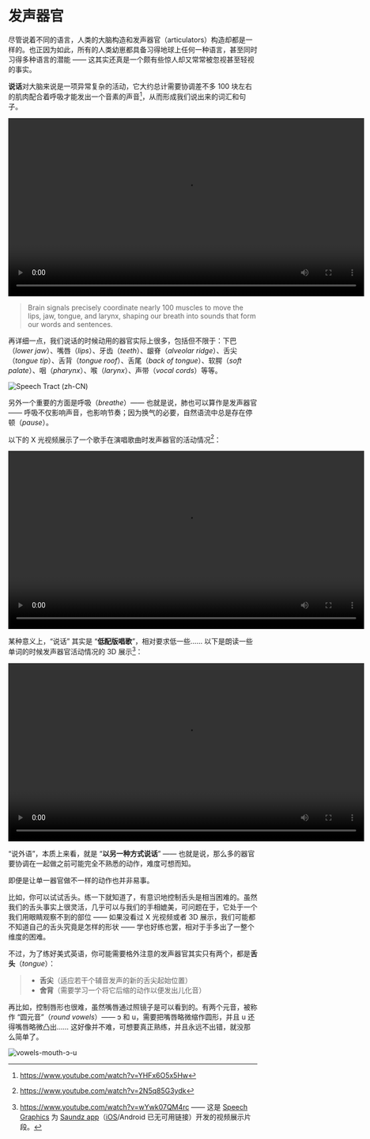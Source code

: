 # 发声器官

尽管说着不同的语言，人类的大脑构造和发声器官（articulators）构造却都是一样的。也正因为如此，所有的人类幼崽都具备习得地球上任何一种语言，甚至同时习得多种语言的潜能 —— 这其实还真是一个颇有些惊人却又常常被忽视甚至轻视的事实。

**说话**对大脑来说是一项异常复杂的活动，它大约总计需要协调差不多 100 块左右的肌肉配合着呼吸才能发出一个音素的声音[^1]，从而形成我们说出来的词汇和句子。

<video controls width="720"> <source src="/videos/speech-form-brain-signals.mp4" type="video/mp4"></source>Your browser does not support the video tag. </video>

> Brain signals precisely coordinate nearly 100 muscles to move the lips, jaw, tongue, and larynx, shaping our breath into sounds that form our words and sentences.

再详细一点，我们说话的时候动用的器官实际上很多，包括但不限于：下巴（*lower jaw*）、嘴唇（*lips*）、牙齿（*teeth*）、龈脊（*alveolar ridge*）、舌尖（*tongue tip*）、舌背（*tongue roof*）、舌尾（*back of tongue*）、软腭（*soft palate*）、咽（*pharynx*）、喉（*larynx*）、声带（*vocal cords*）等等。

![Speech Tract (zh-CN)](/images/articulators-cn.svg)

另外一个重要的方面是呼吸（*breathe*）—— 也就是说，肺也可以算作是发声器官 —— 呼吸不仅影响声音，也影响节奏；因为换气的必要，自然语流中总是存在停顿（*pause*）。

以下的 X 光视频展示了一个歌手在演唱歌曲时发声器官的活动情况[^2]：

<video controls width="720"> <source src="/videos/articulator-movement-singing.mp4" type="video/mp4"></source>Your browser does not support the video tag. </video>

某种意义上，“说话” 其实是 “**低配版唱歌**”，相对要求低一些…… 以下是朗读一些单词的时候发声器官活动情况的 3D 展示[^3]：

<video controls width="720"> <source src="/videos/3d-presentation.mp4" type="video/mp4"></source>Your browser does not support the video tag. </video>

“说外语”，本质上来看，就是 “**以另一种方式说话**” —— 也就是说，那么多的器官要协调在一起做之前可能完全不熟悉的动作，难度可想而知。

即便是让单一器官做不一样的动作也并非易事。

比如，你可以试试舌头。练一下就知道了，有意识地控制舌头是相当困难的。虽然我们的舌头事实上很灵活，几乎可以与我们的手相媲美，可问题在于，它处于一个我们用眼睛观察不到的部位 —— 如果没看过 X 光视频或者 3D 展示，我们可能都不知道自己的舌头究竟是怎样的形状 —— 学也好练也罢，相对于手多出了一整个维度的困难。

不过，为了练好美式英语，你可能需要格外注意的发声器官其实只有两个，都是**舌头**（*tongue*）：

> * **舌尖**（适应若干个辅音发声的新的舌尖起始位置）
> * **舍背**（需要学习一个将它后缩的动作以便发出儿化音）


[^1]: https://www.youtube.com/watch?v=YHFx6O5x5Hw
[^2]: https://www.youtube.com/watch?v=2N5q85G3ydk
[^3]: https://www.youtube.com/watch?v=wYwk07QM4rc —— 这是 [Speech Graphics](https://www.speech-graphics.com) 为 [Saundz app](https://soundz.pro/)（[iOS](https://apps.apple.com/us/app/soundz/id6448163324)/Android 已无可用链接）开发的视频展示片段。

再比如，控制唇形也很难，虽然嘴唇通过照镜子是可以看到的。有两个元音，被称作 “圆元音”（*round vowels*）—— <span class="pho">ɔ</span> 和 <span class="pho">u</span>，需要把嘴唇略微缩作圆形，并且 <span class="pho">u</span> 还得嘴唇略微凸出…… 这好像并不难，可想要真正熟练，并且永远不出错，就没那么简单了。

![vowels-mouth-ɔ-u](/images/vowels-mouth-ɔ-u.svg)
